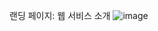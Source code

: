 

랜딩 페이지: 웹 서비스 소개
![image](https://github.com/ai6-crop-doctor/.github/assets/72302404/96151248-1b0f-4fb3-8463-12da93acb986)

